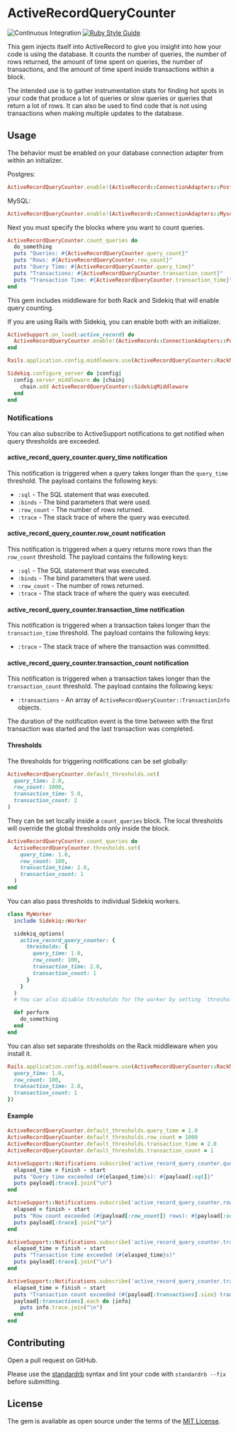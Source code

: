 # ActiveRecordQueryCounter

![Continuous Integration](https://github.com/bdurand/active_record_query_counter/workflows/Continuous%20Integration/badge.svg)
[![Ruby Style Guide](https://img.shields.io/badge/code_style-standard-brightgreen.svg)](https://github.com/testdouble/standard)

This gem injects itself into ActiveRecord to give you insight into how your code is using the database. It counts the number of queries, the number of rows returned, the amount of time spent on queries, the number of transactions, and the amount of time spent inside transactions within a block.

The intended use is to gather instrumentation stats for finding hot spots in your code that produce a lot of queries or slow queries or queries that return a lot of rows. It can also be used to find code that is not using transactions when making multiple updates to the database.

## Usage

The behavior must be enabled on your database connection adapter from within an initializer.

Postgres:

```ruby
ActiveRecordQueryCounter.enable!(ActiveRecord::ConnectionAdapters::PostgreSQLAdapter)
```

MySQL:

```ruby
ActiveRecordQueryCounter.enable!(ActiveRecord::ConnectionAdapters::Mysql2Adapter)
```

Next you must specify the blocks where you want to count queries.

```ruby
ActiveRecordQueryCounter.count_queries do
  do_something
  puts "Queries: #{ActiveRecordQueryCounter.query_count}"
  puts "Rows: #{ActiveRecordQueryCounter.row_count}"
  puts "Query Time: #{ActiveRecordQueryCounter.query_time}"
  puts "Transactions: #{ActiveRecordQueryCounter.transaction_count}"
  puts "Transaction Time: #{ActiveRecordQueryCounter.transaction_time}"
end
```

This gem includes middleware for both Rack and Sidekiq that will enable query counting.

If you are using Rails with Sidekiq, you can enable both with an initializer.

```ruby
ActiveSupport.on_load(:active_record) do
  ActiveRecordQueryCounter.enable!(ActiveRecord::ConnectionAdapters::PostgreSQLAdapter)
end

Rails.application.config.middleware.use(ActiveRecordQueryCounter::RackMiddleware)

Sidekiq.configure_server do |config|
  config.server_middleware do |chain|
    chain.add ActiveRecordQueryCounter::SidekiqMiddleware
  end
end
```

### Notifications

You can also subscribe to ActiveSupport notifications to get notified when query thresholds are exceeded.

#### active_record_query_counter.query_time notification

This notification is triggered when a query takes longer than the `query_time` threshold. The payload contains the following keys:

- `:sql` - The SQL statement that was executed.
- `:binds` - The bind parameters that were used.
- `:row_count` - The number of rows returned.
- `:trace` - The stack trace of where the query was executed.

#### active_record_query_counter.row_count notification

This notification is triggered when a query returns more rows than the `row_count` threshold. The payload contains the following keys:

- `:sql` - The SQL statement that was executed.
- `:binds` - The bind parameters that were used.
- `:row_count` - The number of rows returned.
- `:trace` - The stack trace of where the query was executed.

#### active_record_query_counter.transaction_time notification

This notification is triggered when a transaction takes longer than the `transaction_time` threshold. The payload contains the following keys:

- `:trace` - The stack trace of where the transaction was committed.

#### active_record_query_counter.transaction_count notification

This notification is triggered when a transaction takes longer than the `transaction_count` threshold. The payload contains the following keys:

- `:transactions` - An array of `ActiveRecordQueryCounter::TransactionInfo` objects.

The duration of the notification event is the time between with the first transaction was started and the last transaction was completed.

#### Thresholds

The thresholds for triggering notifications can be set globally:

```ruby
ActiveRecordQueryCounter.default_thresholds.set(
  query_time: 2.0,
  row_count: 1000,
  transaction_time: 5.0,
  transaction_count: 2
)
```

They can be set locally inside a `count_queries` block. The local thresholds will override the global thresholds only inside the block.

```ruby
ActiveRecordQueryCounter.count_queries do
  ActiveRecordQueryCounter.thresholds.set(
    query_time: 1.0,
    row_count: 100,
    transaction_time: 2.0,
    transaction_count: 1
  )
end
```

You can also pass thresholds to individual Sidekiq workers.

```ruby
class MyWorker
  include Sidekiq::Worker

  sidekiq_options(
    active_record_query_counter: {
      thresholds: {
        query_time: 1.0,
        row_count: 100,
        transaction_time: 2.0,
        transaction_count: 1
      }
    }
  )
  # You can also disable thresholds for the worker by setting `thresholds: false`.

  def perform
    do_something
  end
end
```

You can also set separate thresholds on the Rack middleware when you install it.

```ruby
Rails.application.config.middleware.use(ActiveRecordQueryCounter::RackMiddleware, thresholds: {
  query_time: 1.0,
  row_count: 100,
  transaction_time: 2.0,
  transaction_count: 1
})
```

#### Example

```ruby
ActiveRecordQueryCounter.default_thresholds.query_time = 1.0
ActiveRecordQueryCounter.default_thresholds.row_count = 1000
ActiveRecordQueryCounter.default_thresholds.transaction_time = 2.0
ActiveRecordQueryCounter.default_thresholds.transaction_count = 1

ActiveSupport::Notifications.subscribe('active_record_query_counter.query_time') do |name, start, finish, id, payload|
  elapsed_time = finish - start
  puts "Query time exceeded (#{elasped_time}s): #{payload[:sql]}"
  puts payload[:trace].join("\n")
end

ActiveSupport::Notifications.subscribe('active_record_query_counter.row_count') do |name, start, finish, id, payload|
  elapsed = finish - start
  puts "Row count exceeded (#{payload[:row_count]} rows): #{payload[:sql]}"
  puts payload[:trace].join("\n")
end

ActiveSupport::Notifications.subscribe('active_record_query_counter.transaction_time') do |name, start, finish, id, payload|
  elapsed_time = finish - start
  puts "Transaction time exceeded (#{elasped_time}s)"
  puts payload[:trace].join("\n")
end

ActiveSupport::Notifications.subscribe('active_record_query_counter.transaction_count') do |name, start, finish, id, payload|
  elapsed_time = finish - start
  puts "Transaction count exceeded (#{payload[:transactions].size} transactions in #{elasped_time}s)"
  payload[:transactions].each do |info|
    puts info.trace.join("\n")
  end
end
```

## Contributing

Open a pull request on GitHub.

Please use the [standardrb](https://github.com/testdouble/standard) syntax and lint your code with `standardrb --fix` before submitting.

## License

The gem is available as open source under the terms of the [MIT License](https://opensource.org/licenses/MIT).

